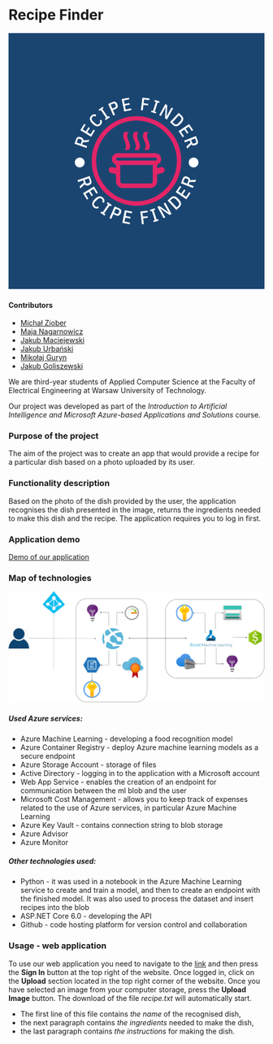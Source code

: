 

# Recipe Finder
![our logo](https://github.com/Majkel572/AzureRecipeFinder/blob/mobile-app/app/src/debug/res/drawable/logo_color.png)
#### Contributors

- [Michał Ziober](https://github.com/micha5555)
- [Maja Nagarnowicz](https://github.com/nebraszka)
- [Jakub Maciejewski](https://github.com/PiorunPL)
- [Jakub Urbański](https://github.com/urbanski220)
- [Mikołaj Guryn](https://github.com/Majki572)
- [Jakub Goliszewski](https://github.com/jgoliszewski)

We are third-year students of Applied Computer Science at the Faculty of Electrical Engineering at Warsaw University of Technology.

Our project was developed as part of the *Introduction to Artificial Intelligence and Microsoft Azure-based Applications and Solutions* course.

### Purpose of the project

The aim of the project was to create an app that would provide a recipe for a particular dish based on a photo uploaded by its user.

### Functionality description

Based on the photo of the dish provided by the user, the application recognises the dish presented in the image, returns the ingredients needed to make this dish and the recipe.
The application requires you to log in first.

### Application demo

[Demo of our application](https://www.youtube.com/watch?v=KMOndmBJCx8)

### Map of technologies

![diagram](https://github.com/Majkel572/AzureRecipeFinder/blob/main/diagram.drawio_page-0001.jpg)
##### Used Azure services:
- Azure Machine Learning - developing a food recognition model
- Azure Container Registry - deploy Azure machine learning models as a secure endpoint
- Azure Storage Account - storage of files 
- Active Directory - logging in to the application with a Microsoft account
- Web App Service - enables the creation of an endpoint for communication between the ml blob and the user
- Microsoft Cost Management - allows you to keep track of expenses related to the use of Azure services, in particular Azure Machine Learning
- Azure Key Vault - contains connection string to blob storage
- Azure Advisor 
- Azure Monitor

##### Other technologies used:
- Python - it was used in a notebook in the Azure Machine Learning service to create and train a model, and then to create an endpoint with the finished model. It was also used to process the dataset and insert recipes into the blob
- ASP.NET Core 6.0 - developing the API
- Github - code hosting platform for version control and collaboration

### Usage - web application
To use our web application you need to navigate to the [link](https://recipefinder7.azurewebsites.net/) and then press the **Sign In** button at the top right of the website. Once logged in, click on the **Upload** section located in the top right corner of the website. Once you have selected an image from your computer storage, press the **Upload Image** button. The download of the file *recipe.txt* will automatically start. 
- The first line of this file contains *the name* of the recognised dish,
- the next paragraph contains *the ingredients* needed to make the dish,
- the last paragraph contains *the instructions* for making the dish.
